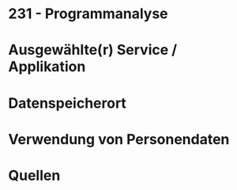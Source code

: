 # 231 - Programmanalyse

# Ausgewählte(r) Service / Applikation


# Datenspeicherort

# Verwendung von Personendaten

# Quellen